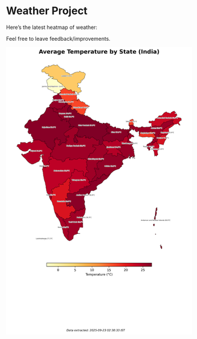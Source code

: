 # Weather Project

Here’s the latest heatmap of weather:

Feel free to leave feedback/improvements.

![India Heatmap](docs/assets/india_heatmap.png?v=D1B8F3)
